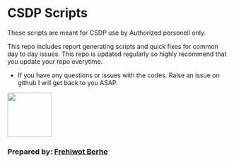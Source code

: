 # CSDP Scripts
These scripts are meant for CSDP use by Authorized personell only. 


This repo includes report generating scripts and quick fixes for common day to day issues. This repo is updated regularly so highly recommend that you update your repo everytime.

* If you have any questions or issues with the codes. Raise an issue on github I will get back to you ASAP.

<img src = 'https://external-content.duckduckgo.com/iu/?u=http%3A%2F%2Flogos-download.com%2Fwp-content%2Fuploads%2F2016%2F03%2FUnilever_logotype_emblem_logo.png&f=1&nofb=1&ipt=dd397190d03eabd2bc29cc1d20d9424eadd9c9ceb9c2e75021cbb990fb42a9f3&ipo=images' width=100px/>

### Prepared by: [Frehiwot Berhe](https://www.linkedin.com/in/frehiwot-hagos/)
